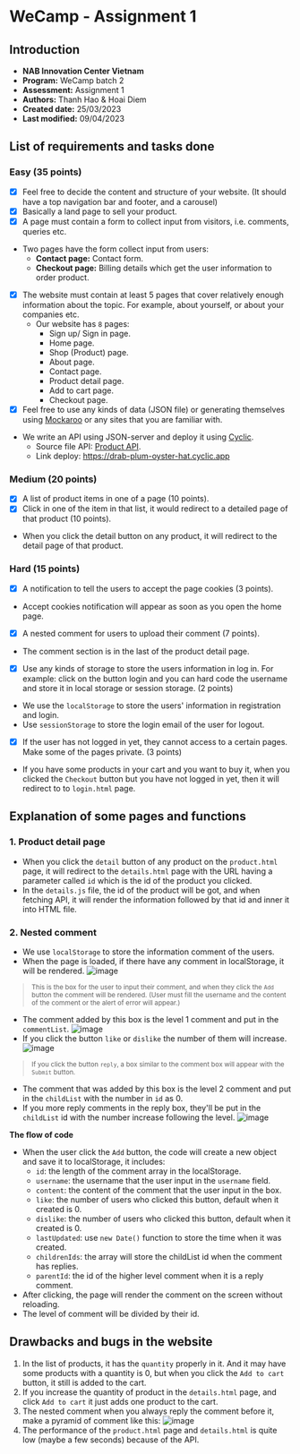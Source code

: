 # WeCamp - Assignment 1

## Introduction
- **NAB Innovation Center Vietnam**
- **Program:** WeCamp batch 2
- **Assessment:** Assignment 1
- **Authors:** Thanh Hao & Hoai Diem
- **Created  date:** 25/03/2023
- **Last modified:** 09/04/2023

## List of requirements and tasks done

### Easy (35 points)
- [x] Feel free to decide the content and structure of your website. (It should have a top navigation bar and footer, and a carousel)
- [x] Basically a land page to sell your product.
- [x] A page must contain a form to collect input from visitors, i.e. comments, queries etc.
- Two pages have the form collect input from users:
  - **Contact page:** Contact form.
  - **Checkout page:** Billing details which get the user information to order product.
- [x] The website must contain at least 5 pages that cover relatively enough information about the topic. For example, about yourself, or about your companies etc.
  - Our website has `8` pages: 
     - Sign up/ Sign in page.
     - Home page.
     - Shop (Product) page.
     - About page.
     - Contact page.
     - Product detail page.
     - Add to cart page.
     - Checkout page.
- [x] Feel free to use any kinds of data (JSON file) or generating themselves using [Mockaroo](https://www.mockaroo.com/) or any sites that you are familiar with.
 - We write an API using JSON-server and deploy it using [Cyclic](https://cyclic.sh/).
    - Source file API: [Product API](https://github.com/sarahnguyenS2/Product-API).
    - Link deploy: https://drab-plum-oyster-hat.cyclic.app

### Medium (20 points)
- [x] A list of product items in one of a page (10 points).
- [x] Click in one of the item in that list, it would redirect to a detailed page of that product (10 points).
 - When you click the detail button on any product, it will redirect to the detail page of that product.

### Hard (15 points)
- [x] A notification to tell the users to accept the page cookies (3 points).
 - Accept cookies notification will appear as soon as you open the home page.
- [x] A nested comment for users to upload their comment (7 points).
 - The comment section is in the last of the product detail page.
- [x] Use any kinds of storage to store the users information in log in. For example: click on the button login and you can hard code the username and store it in local storage or session storage. (2 points)
 - We use the `localStorage` to store the users' information in registration and login.
 - Use `sessionStorage` to store the login email of the user for logout.
- [x] If the user has not logged in yet, they cannot access to a certain pages. Make some of the pages private. (3 points)
 - If you have some products in your cart and you want to buy it, when you clicked the `Checkout` button but you have not logged in yet, then it will redirect to to `login.html` page.
 
 ## Explanation of some pages and functions
 
 ### 1. Product detail page
 - When you click the `detail` button of any product on the `product.html` page, it will redirect to the `details.html` page with the URL having a parameter called `id` which is the id of the product you clicked.
 - In the `details.js` file, the id of the product will be got, and when fetching API, it will render the information followed by that id and inner it into HTML file.
 
 ### 2. Nested comment
 - We use `localStorage` to store the information comment of the users.
 - When the page is loaded, if there have any comment in localStorage, it will be rendered.
  ![image](https://user-images.githubusercontent.com/91973283/230776865-a358fe94-6611-416c-aac9-ef629a1a4bb8.png)
 > <sub> This is the box for the user to input their comment, and when they click the `Add` button the comment will be rendered. (User must fill the username and the content of the comment or the alert of error will appear.) </sub>
 - The comment added by this box is the level 1 comment and put in the `commentList`.
 ![image](https://user-images.githubusercontent.com/91973283/230776900-cf29fc07-f92a-4bf9-a1b3-4fa088ec63dd.png)
 - If you click the button `like` or `dislike` the number of them will increase. 
 ![image](https://user-images.githubusercontent.com/91973283/230776924-b79030cf-7730-482d-ab04-70add0e06d24.png)
 > <sub> If you click the button `reply`, a box similar to the comment box will appear with the `Submit` button. <sub>
 - The comment that was added by this box is the level 2 comment and put in the `childList` with the number in `id` as 0.
- If you more reply comments in the reply box, they'll be put in the `childList` id with the number increase following the level.
 ![image](https://user-images.githubusercontent.com/91973283/230777899-7ce47eee-e345-43ee-8475-dcd9cd9cfb0f.png)

 **The flow of code**
- When the user click the `Add` button, the code will create a new object and save it to localStorage, it includes:
  - `id`: the length of the comment array in the localStorage.
  - `username`: the username that the user input in the `username` field.
  - `content`: the content of the comment that the user input in the box.
  - `like`: the number of users who clicked this button, default when it created is 0.
  - `dislike`: the number of users who clicked this button, default when it created is 0.
  - `lastUpdated`: use `new Date()` function to store the time when it was created.
  - `childrenIds`: the array will store the childList id when the comment has replies.
  - `parentId`: the id of the higher level comment when it is a reply comment.
- After clicking, the page will render the comment on the screen without reloading.
- The level of comment will be divided by their id.

## Drawbacks and bugs in the website
1. In the list of products, it has the `quantity` properly in it. And it may have some products with a quantity is 0, but when you click the `Add to cart` button, it still is added to the cart.
2. If you increase the quantity of product in the `details.html` page, and click `Add to cart` it just adds one product to the cart.
3. The nested comment when you always reply the comment before it, make a pyramid of comment like this:
![image](https://user-images.githubusercontent.com/91973283/230778187-6d40ae13-1591-4535-81eb-e0950c69de9c.png)
4. The performance of the `product.html` page and `details.html` is quite low (maybe a few seconds) because of the API.
